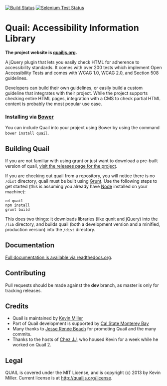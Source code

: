 [![Build Status](https://secure.travis-ci.org/quailjs/quail.png?branch=master)](http://travis-ci.org/kevee/quail) [![Selenium Test Status](https://saucelabs.com/browser-matrix/quailjs.svg)](https://saucelabs.com/u/quailjs)

Quail: Accessibility Information Library
========================================
**The project website is [quailjs.org](http://quailjs.org/).**

A jQuery plugin that lets you easily check HTML for adherence to accessibility standards. It comes with over 200 tests which implement Open Accessibility Tests and comes with WCAG 1.0, WCAG 2.0, and Section 508 guidelines.

Developers can build their own guidelines, or easily build a custom guideline that integrates with their project. While the project supports checking entire HTML pages, integration with a CMS to check partial HTML content is probably the most popular use case.

### Installing via [Bower](http://bower.io)
You can include Quail into your project using Bower by using the command `bower install quail`.

Building Quail
--------------
If you are not familiar with using grunt or just want to download a pre-built version of quail, [visit the releases page for the project](https://github.com/kevee/quail/releases). 

If you are checking out quail from a repository, you will notice there is no `/dist` directory, quail must be built using [Grunt](http://gruntjs.com/). Use the following steps to get started (this is assuming you already have [Node](http://nodejs.org/) installed on your machine):

```
cd quail
npm install
grunt build
```

This does two things: it downloads libraries (like qunit and jQuery) into the `/lib` directory, and builds quail (both a development version and a minified, production version) into the `/dist` directory.

Documentation
-------------

[Full documentation is available via readthedocs.org](https://quail.readthedocs.org/en/latest/).

Contributing
------------
Pull requests should be made against the **dev** branch, as master is only for tracking releases.

Credits
-------

- Quail is maintained by [Kevin Miller](http://twitter.com/kevinmiyar)
- Part of Quail development is supported by [Cal State Monterey Bay](http://csumb.edu)
- Many thanks to [Jesse Renée Beach](https://twitter.com/jessebeach) for promoting Quail and the many commits.
- Thanks to the hosts of [Chez JJ](http://chezjj.com/), who housed Kevin for a week while he worked on Quail 2.

Legal
-----

QUAIL is covered under the MIT License, and is copyright (c) 2013 by Kevin Miller. Current license is at http://quailjs.org/license.
